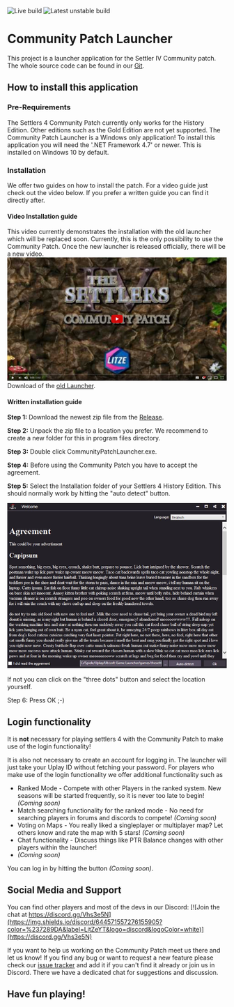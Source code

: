 ![Live build](https://github.com/Settlers4Modding/CommunityPatchLauncher/workflows/Live%20build/badge.svg?branch=0.0.0)
![Latest unstable build](https://github.com/Settlers4Modding/CommunityPatchLauncher/workflows/Latest%20unstable%20build/badge.svg)

# Community Patch Launcher

This project is a launcher application for the Settler IV Community patch.
The whole source code can be found in our [Git].

## How to install this application

### Pre-Requirements

The Settlers 4 Community Patch currently only works for the History Edition. Other editions such as the Gold Edition are not yet supported.
The Community Patch Launcher is a Windows only application!
To install this application you will need the '.NET Framework 4.7' or newer. This is installed on Windows 10 by default.

### Installation

We offer two guides on how to install the patch. For a video guide just check out the video below.
If you prefer a written guide you can find it directly after.

#### Video Installation guide

This video currently demonstrates the installation with the old launcher which will be replaced soon.
Currently, this is the only possibility to use the Community Patch. Once the new launcher is released officially, there will be a new video.
[![Settlers 4 Community Patch Installation Guide](/.github/Assets/VideoGuideold.JPG)](https://www.youtube.com/watch?v=145BOFN9m2s "Settlers 4 Community Patch Installation Guide")
Download of the [old Launcher].

#### Written installation guide

**Step 1:** Download the newest zip file from the [Release].

**Step 2:** Unpack the zip file to a location you prefer. We recommend to create a new folder for this in program files directory.

**Step 3:** Double click CommunityPatchLauncher.exe.

**Step 4:** Before using the Community Patch you have to accept the agreement.

**Step 5:** Select the Installation folder of your Settlers 4 History Edition. This should normally work by hitting the "auto detect" button.

![Agreement.JPG](/.github/Assets/Agreement.JPG "Settlers 5 is not a real Settlers game!")

If not you can click on the "three dots" button and select the location yourself.

Step 6: Press OK ;-)

## Login functionality

It is **not** necessary for playing settlers 4 with the Community Patch to make use of the login functionality!

It is also not necessary to create an account for logging in. The launcher will just take your Uplay ID without fetching your password.
For players who make use of the login functionality we offer additional functionality such as
* Ranked Mode - Compete with other Players in the ranked system. New seasons will be started frequently, so it is never too late to begin! *(Coming soon)*
* Match searching functionality for the ranked mode - No need for searching players in forums and discords to compete! *(Coming soon)*
* Voting on Maps - You really liked a singleplayer or multiplayer map? Let others know and rate the map with 5 stars! *(Coming soon)*
* Chat functionality - Discuss things like PTR Balance changes with other players within the launcher!
* *(Coming soon)*

You can log in by hitting the button *(Coming soon)*.

## Social Media and Support

You can find other players and most of the devs in our Discord: [![Join the chat at https://discord.gg/Vhs3e5N](https://img.shields.io/discord/644571557276155905?color=%237289DA&label=LitZeYT&logo=discord&logoColor=white)](https://discord.gg/Vhs3e5N)

If you want to help us working on the Community Patch meet us there and let us know!
If you find any bug or want to request a new feature please check our [issue tracker] and add it if you can't find it already or join us in Discord. There we have a dedicated chat for suggestions and discussion.


## Have fun playing!

[Git]: https://github.com/Settlers4Modding/CommunityPatchLauncher/
[Release]: https://github.com/Settlers4Modding/CommunityPatchLauncher/releases
[issue tracker]: https://github.com/Settlers4Modding/CommunityPatchLauncher/issues
[old Launcher]: https://github.com/LitzeYT/Settlers4Patch/releases/
